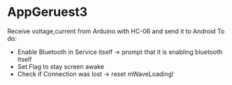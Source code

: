 # AppGeruest3
Receive voltage,current from Arduino with HC-06 and send it to Android
To do:
- Enable Bluetooth in Service itself -> prompt that it is enabling bluetooth itself
- Set Flag to stay screen awake
- Check if Connection was lost -> reset mWaveLoading!
